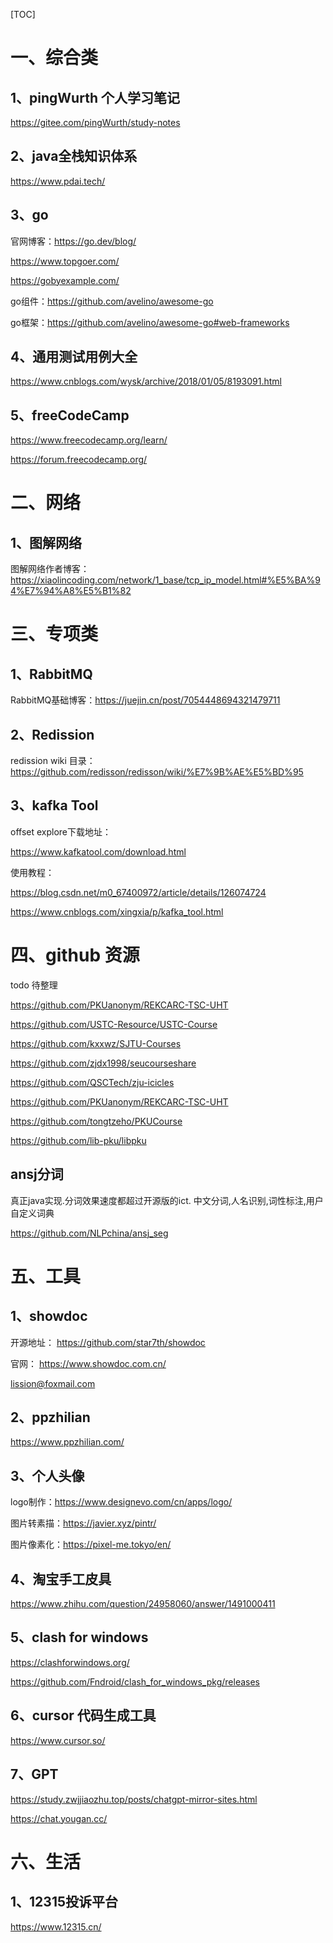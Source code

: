 [TOC]

# 一、综合类

## 1、pingWurth 个人学习笔记

https://gitee.com/pingWurth/study-notes

## 2、java全栈知识体系

https://www.pdai.tech/

## 3、go 

官网博客：https://go.dev/blog/

https://www.topgoer.com/

https://gobyexample.com/

go组件：https://github.com/avelino/awesome-go

go框架：https://github.com/avelino/awesome-go#web-frameworks

## 4、通用测试用例大全

https://www.cnblogs.com/wysk/archive/2018/01/05/8193091.html

## 5、freeCodeCamp

https://www.freecodecamp.org/learn/

https://forum.freecodecamp.org/

# 二、网络

## 1、图解网络

图解网络作者博客：https://xiaolincoding.com/network/1_base/tcp_ip_model.html#%E5%BA%94%E7%94%A8%E5%B1%82



# 三、专项类

## 1、RabbitMQ

RabbitMQ基础博客：https://juejin.cn/post/7054448694321479711

## 2、Redission

redission wiki 目录：https://github.com/redisson/redisson/wiki/%E7%9B%AE%E5%BD%95

## 3、kafka Tool

offset explore下载地址：

https://www.kafkatool.com/download.html

使用教程：

https://blog.csdn.net/m0_67400972/article/details/126074724

https://www.cnblogs.com/xingxia/p/kafka_tool.html

# 四、github 资源

todo 待整理

https://github.com/PKUanonym/REKCARC-TSC-UHT

https://github.com/USTC-Resource/USTC-Course

https://github.com/kxxwz/SJTU-Courses

https://github.com/zjdx1998/seucourseshare

https://github.com/QSCTech/zju-icicles

https://github.com/PKUanonym/REKCARC-TSC-UHT

https://github.com/tongtzeho/PKUCourse

https://github.com/lib-pku/libpku

## ansj分词

真正java实现.分词效果速度都超过开源版的ict. 中文分词,人名识别,词性标注,用户自定义词典

https://github.com/NLPchina/ansj_seg

# 五、工具

## 1、showdoc

开源地址： https://github.com/star7th/showdoc

官网： https://www.showdoc.com.cn/

lission@foxmail.com

## 2、ppzhilian

https://www.ppzhilian.com/


## 3、个人头像

logo制作：https://www.designevo.com/cn/apps/logo/

图片转素描：https://javier.xyz/pintr/

图片像素化：https://pixel-me.tokyo/en/

## 4、淘宝手工皮具

https://www.zhihu.com/question/24958060/answer/1491000411

## 5、clash for windows

https://clashforwindows.org/

https://github.com/Fndroid/clash_for_windows_pkg/releases

## 6、cursor 代码生成工具

https://www.cursor.so/

## 7、GPT

https://study.zwjjiaozhu.top/posts/chatgpt-mirror-sites.html

https://chat.yougan.cc/



# 六、生活

## 1、12315投诉平台

https://www.12315.cn/

